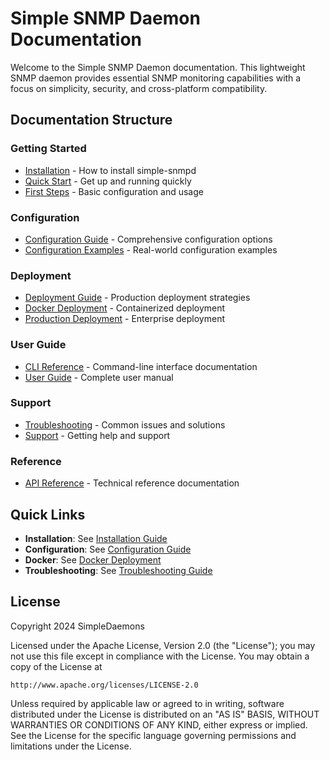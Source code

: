 # Simple SNMP Daemon Documentation

Welcome to the Simple SNMP Daemon documentation. This lightweight SNMP daemon provides essential SNMP monitoring capabilities with a focus on simplicity, security, and cross-platform compatibility.

## Documentation Structure

### Getting Started
- [Installation](getting-started/installation.md) - How to install simple-snmpd
- [Quick Start](getting-started/quick-start.md) - Get up and running quickly
- [First Steps](getting-started/first-steps.md) - Basic configuration and usage

### Configuration
- [Configuration Guide](configuration/README.md) - Comprehensive configuration options
- [Configuration Examples](examples/README.md) - Real-world configuration examples

### Deployment
- [Deployment Guide](deployment/README.md) - Production deployment strategies
- [Docker Deployment](deployment/docker.md) - Containerized deployment
- [Production Deployment](deployment/production.md) - Enterprise deployment

### User Guide
- [CLI Reference](user-guide/cli.md) - Command-line interface documentation
- [User Guide](user-guide/README.md) - Complete user manual

### Support
- [Troubleshooting](troubleshooting/README.md) - Common issues and solutions
- [Support](support/README.md) - Getting help and support

### Reference
- [API Reference](reference/README.md) - Technical reference documentation

## Quick Links

- **Installation**: See [Installation Guide](getting-started/installation.md)
- **Configuration**: See [Configuration Guide](configuration/README.md)
- **Docker**: See [Docker Deployment](deployment/docker.md)
- **Troubleshooting**: See [Troubleshooting Guide](troubleshooting/README.md)

## License

Copyright 2024 SimpleDaemons

Licensed under the Apache License, Version 2.0 (the "License");
you may not use this file except in compliance with the License.
You may obtain a copy of the License at

    http://www.apache.org/licenses/LICENSE-2.0

Unless required by applicable law or agreed to in writing, software
distributed under the License is distributed on an "AS IS" BASIS,
WITHOUT WARRANTIES OR CONDITIONS OF ANY KIND, either express or implied.
See the License for the specific language governing permissions and
limitations under the License.
